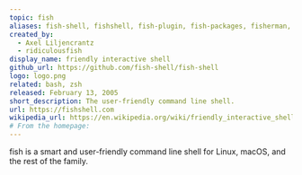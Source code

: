 ```yaml
---
topic: fish
aliases: fish-shell, fishshell, fish-plugin, fish-packages, fisherman, fisher, oh-my-fish
created_by:
  - Axel Liljencrantz
  - ridiculousfish
display_name: friendly interactive shell
github_url: https://github.com/fish-shell/fish-shell
logo: logo.png
related: bash, zsh
released: February 13, 2005
short_description: The user-friendly command line shell.
url: https://fishshell.com
wikipedia_url: https://en.wikipedia.org/wiki/friendly_interactive_shell
# From the homepage:
---
```

fish is a smart and user-friendly command line shell for Linux, macOS, and the rest of the family.

